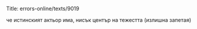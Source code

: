 Title: errors-online/texts/9019

че истинският актьор има, нисък център на тежестта
(излишна запетая)
